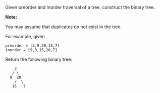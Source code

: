 Given preorder and inorder traversal of a tree, construct the binary tree.

**Note:**

You may assume that duplicates do not exist in the tree.

For example, given
```
preorder = [3,9,20,15,7]
inorder = [9,3,15,20,7]
```

Return the following binary tree:
```
    3
   / \
  9  20
    /  \
   15   7
```